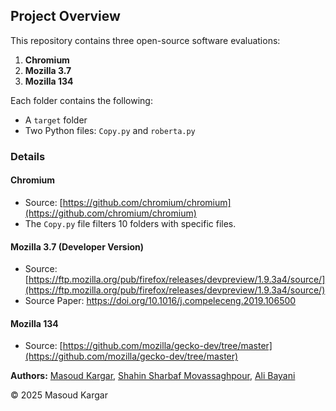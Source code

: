 

## Project Overview

This repository contains three open-source software evaluations:

1. **Chromium**
2. **Mozilla 3.7**
3. **Mozilla 134**

Each folder contains the following:
- A `target` folder
- Two Python files: `Copy.py` and `roberta.py`

### Details

#### Chromium
- Source: [https://github.com/chromium/chromium](https://github.com/chromium/chromium)
- The `Copy.py` file filters 10 folders with specific files.

#### Mozilla 3.7 (Developer Version)
- Source: [https://ftp.mozilla.org/pub/firefox/releases/devpreview/1.9.3a4/source/](https://ftp.mozilla.org/pub/firefox/releases/devpreview/1.9.3a4/source/)
- Source Paper: https://doi.org/10.1016/j.compeleceng.2019.106500

#### Mozilla 134
- Source: [https://github.com/mozilla/gecko-dev/tree/master](https://github.com/mozilla/gecko-dev/tree/master)

<b>Authors:</b> <a href="https://scholar.google.com/citations?user=RtGIpEkAAAAJ&hl=en">Masoud Kargar</a>, <a href="https://scholar.google.com/citations?user=FHZWfc4AAAAJ&hl=en">Shahin Sharbaf Movassaghpour</a>, <a href="https://scholar.google.com/citations?user=bACdbPYAAAAJ&hl=en">Ali Bayani</a>

© 2025 Masoud Kargar
